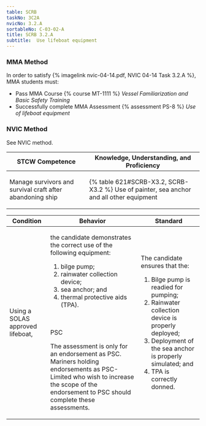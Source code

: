 ```yaml
---
table: SCRB
taskNo: 3C2A
nvicNo: 3.2.A 
sortableNo: C-03-02-A
title: SCRB 3.2.A 
subtitle:  Use lifeboat equipment
---
```



### MMA Method

In order to satisfy  {% imagelink nvic-04-14.pdf, NVIC 04-14 Task 3.2.A %}, MMA students must:

* Pass MMA Course {% course MT-1111 %}  *Vessel Familiarization and Basic Safety Training*
* Successfully complete MMA Assessment {% assessment PS-8 %} *Use of lifeboat equipment*


### NVIC Method

<a onclick="togglevisibility('nvic_methods')" >See NVIC method.</a>

<div id='nvic_methods' class='hide'>

<table>
<thead>
<tr>
<th class='forty'> STCW Competence </th>
<th class='sixty'> Knowledge, Understanding, and Proficiency </th>
</tr>
</thead>




<tbody>
<tr><td markdown='1'>

Manage survivors and survival craft after abandoning ship

</td><td markdown='1'>

{% table 621#SCRB-X3.2, SCRB-X3.2 %} Use of painter, sea anchor and all other equipment

</td></tr>


</tbody>
</table>


<table>
<thead>
<tr><th class='twenty'>  Condition </th><th class='twenty'> Behavior </th><th  class='sixty'>Standard </th></tr>
</thead>
<tbody >



<tr><td markdown='1'>

Using a SOLAS approved lifeboat,

</td><td markdown='1'>

the candidate demonstrates the correct use of the following equipment:

1. bilge pump;
2. rainwater collection device;
3. sea anchor; and 
4. thermal protective aids (TPA).

<br>

<div class="tooltip" markdown='1'>

PSC

The assessment is only for an endorsement as PSC. Mariners holding endorsements as PSC-Limited who wish to increase the scope of the endorsement to PSC should complete these assessments.

</div>


</td><td markdown='1'>

The candidate ensures that the:

1. Bilge pump is readied for pumping;
2. Rainwater collection device is properly deployed;
3. Deployment of the sea anchor is properly simulated; and 
4. TPA is correctly donned. 

</td></tr>
</tbody>
</table>
</div>
